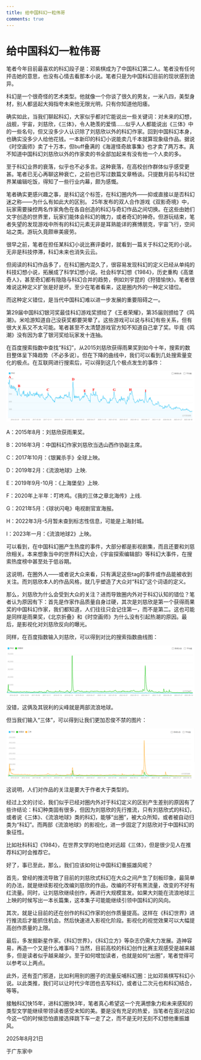 ```yaml
---
title: 给中国科幻一粒伟哥
comments: true
---
```

# 给中国科幻一粒伟哥
笔者今年目前最喜欢的科幻段子是：邓紫棋成为了中国科幻第二人。笔者没有任何抨击她的意思，也没有心情去看那本小说。笔者只是为中国科幻目前的现状感到诡异。

科幻是一个很奇怪的艺术类型。他就像一个你谈了很久的男友，一米八四，美型身材，别人都竖起大拇指夸未来他无限光明，只有你知道他阳痿。

确实如此，当我们聊起科幻，大家似乎都对它能说出一些关键词：对未来的幻想，战舰，宇宙，刘慈欣，《三体》，令人艳羡的爱情……似乎人人都能说出《三体》中的一些名句，但又没多少人认识除了刘慈欣以外的科幻作家。回到中国科幻本身，也确实没多少人给他花钱。一本新印的科幻小说能卖几千本就算现象级作品。据说《时空画师》卖了十万本，但buff叠满的《海漄怪奇故事集》也才卖了两万本。真不知道中国科幻刘慈欣以外的作家卖的书全部加起来有没有他一个人卖的多。

至于科幻业界的衰落，似乎也不必多言。这种衰落，在高校创作群体似乎感受更甚。笔者已无心再聊这种衰亡，之前也已写过数篇文章畅谈。只提数月前与科幻世界某编辑吃饭，得知了一些行业内幕，颇为感慨。

笔者确实更感兴趣之事，是科幻这个标签，在科幻圈内外——抑或直接以是否科幻迷之称——为什么有如此大的区别。
25年发布的双人合作游戏《双影奇境》中，玩家需要操控两名作家角色在各自创造的科幻与奇幻作品之间切换。在这些由她们文字创造的世界里，玩家们能体会科幻的魄力，或者奇幻的神奇。但游玩结束，笔者失望的发现游戏中所有的科幻元素无非是耳熟能详的赛博朋克，宇宙飞行，空间站之类。游玩久竟颇审美疲劳。

很早之前，笔者在担任某科幻小说比赛评委时，就看到一篇关于科幻之死的小说。无非是科技停滞，科幻未来也消失云云。

但阅读的科幻作品多了，在科幻圈内混久了，很容易发现科幻的定义已经从单纯的科技幻想小说，拓展成了科学幻想小说。社会科学幻想《1984》，历史重构《高堡奇人》，甚至奇幻都有隐隐与科幻合并的趋势，例如刘宇昆的《狩猎愉快》。笔者很难说这种定义扩张是好是坏。至少在笔者看来，这是圈内外的一种定义错位。

而这种定义错位，是当代中国科幻难以进一步发展的重要阻碍之一。

第29届中国科幻银河奖最佳科幻游戏奖颁给了《王者荣耀》，第35届则颁给了《鸣潮》。米哈游知道自己没获奖都要哭晕了。这些游戏可以说与科幻有些关系，但有很大关系又不太可能。笔者甚至不太清楚游戏官方知不知道自己拿了奖。毕竟《鸣潮》没有因为拿了银河奖给玩家发十连抽。

在百度搜索指数中查找“科幻”，从2015刘慈欣获得雨果奖到如今十年，搜索的数目整体呈下降趋势（不必多说）。但在下降的曲线中，我们可以看到几处搜索量变化的极点。在互联网进行搜索后，可以得到这几个极点发生的事件：

![](./images/gzgkhylwg-1.jpg)

A：2015年8月：刘慈欣获雨果奖。

B：2016年3月：中国科幻作家刘慈欣当选山西作协副主席。

C：2017年10月：《银翼杀手》全球上映。

D：2019年2月：《流浪地球》上映.

E：2019年9月-10月：《上海堡垒》上映.

F：2020年上半年：叮咚鸡。《我的三体之章北海传》上线.

G：2021年5月：《球状闪电》电视剧官宣海报。

H：2022年3月-5月暂未查到标志性信息，可能是上海封城。

I：2023年一月：《流浪地球2》上映。

可以看到，在中国科幻圈产生热度的事件，大部分都是影视剧集，而且还要和刘慈欣相关。本来想象当中的世界科幻大会，《宇宙探索编辑部》等科幻大事件，在搜索热度榜中甚至处于低谷期。

这说明，在圈外人——或者说大众来看，只有满足这些tag的事件或作品能被收到关注。而刘慈欣本人的作品风格，就几乎塑造了大众对“科幻”这个词语的定义。

那么，刘慈欣为什么会受到大众的关注？进而导致圈内外对于科幻认知的错位？笔者认为原因有下：首先是作家作品质量自身过硬，其次是刘慈欣是第一个获得雨果奖的中国科幻作家，我们都知道，人们往往只会记住第一，而不是第二。这也可能是同样是雨果奖，《北京折叠》和《时空画师》为什么没有引起热潮的原因。最后，是影视化对刘慈欣反向的曝光。

同样，在百度指数输入刘慈欣，可以得到对比的搜索指数曲线图：

![](./images/gzgkhylwg-2.png)

没错，这俩及其锐利的尖峰就是两部流浪地球。

但当我们输入“三体”，可以得到让我们更加忍俊不禁的图片：

![](./images/gzgkhylwg-3.png)

这说明，人们对作品的关注是要大于作者大于类型的。

经过上文的讨论，我们似乎已经对圈内外对于科幻定义的区别产生差别的原因有了些许结论：科幻种类固有很多，但因为刘慈欣的先行推流，只有刘慈欣式的科幻，或者说《三体》、《流浪地球》类的科幻，能够“出圈”，被大众所知，或者被自动归类为“科幻”。而两部《流浪地球》的影视化，进一步固定了刘慈欣对于中国科幻的象征性。

比如社科科幻《1984》，在世界文学的地位绝对远超《三体》，但是很少见人在推荐科幻时会推荐它。

好了，事已至此，那么，我们应该如何让中国科幻重振雄风呢？

首先，曾经的推流导致了目前的刘慈欣式科幻在大众之间产生了刻板印象，最简单的办法，就是继续影视化改编刘慈欣的作品，改编的不好有黑流量，改变的不好有红流量。同时，让刘慈欣继续创作，再进行大规模宣发。如果大刘能在流浪地球三上映的时候写出一本长篇集，这本集子可能能继续引领中国科幻的风向。

其次，就是让目前的还在创作的科幻作家的创作质量提高。这样在《科幻世界》进行推流后才能抓住机会。然后快速进入影视化阶段。影视化的视觉效果可以大幅提高创作质量的上限。

最后，多发掘新星作家。《科幻世界》，《科幻立方》等杂志仍需大力发展。造神容易，再造一个又是什么难事吗？当然，目前高校的科幻创作比赛主观感受是越来越多，但是读者似乎越来越少。至于如何增加读者，也就是如何“出圈”，笔者觉得可以参考以上两点。

此外，还有歪门邪道，比如利用别的圈子的流量反哺科幻圈：比如邓紫棋写科幻小说。以此类推，我们可以让时代少年团也去写科幻，或者让二次元也和科幻结合，等等。

接触科幻快15年，进科幻圈快3年，笔者真心希望这一个充满想象力和未来感知的类型文学能继续带领读者感受未知的美。要是没有充足的热爱，当笔者在面对这如今这一切的时候恐怕直接选择跳下车一走了之，而不是无时无刻不幻想他重振雄风。

2025年8月21日

于广东家中